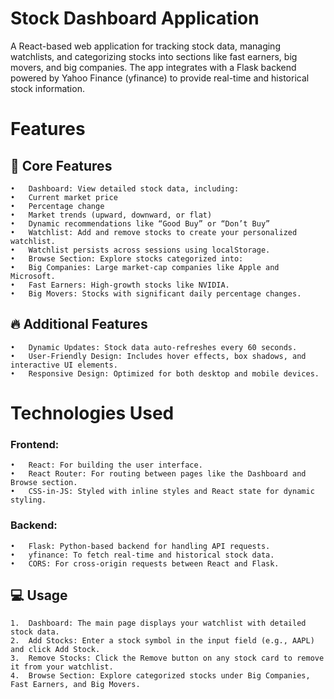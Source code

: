 # Stock Dashboard Application

A React-based web application for tracking stock data, managing watchlists, and categorizing stocks into sections like fast earners, big movers, and big companies. The app integrates with a Flask backend powered by Yahoo Finance (yfinance) to provide real-time and historical stock information.

# Features

## 🚀 Core Features
	•	Dashboard: View detailed stock data, including:
	•	Current market price
	•	Percentage change
	•	Market trends (upward, downward, or flat)
	•	Dynamic recommendations like “Good Buy” or “Don’t Buy”
	•	Watchlist: Add and remove stocks to create your personalized watchlist.
	•	Watchlist persists across sessions using localStorage.
	•	Browse Section: Explore stocks categorized into:
	•	Big Companies: Large market-cap companies like Apple and Microsoft.
	•	Fast Earners: High-growth stocks like NVIDIA.
	•	Big Movers: Stocks with significant daily percentage changes.

## 🔥 Additional Features
	•	Dynamic Updates: Stock data auto-refreshes every 60 seconds.
	•	User-Friendly Design: Includes hover effects, box shadows, and interactive UI elements.
	•	Responsive Design: Optimized for both desktop and mobile devices.

 # Technologies Used

### Frontend:
	•	React: For building the user interface.
	•	React Router: For routing between pages like the Dashboard and Browse section.
	•	CSS-in-JS: Styled with inline styles and React state for dynamic styling.

### Backend:
	•	Flask: Python-based backend for handling API requests.
	•	yfinance: To fetch real-time and historical stock data.
	•	CORS: For cross-origin requests between React and Flask.

## 💻 Usage
	1.	Dashboard: The main page displays your watchlist with detailed stock data.
	2.	Add Stocks: Enter a stock symbol in the input field (e.g., AAPL) and click Add Stock.
	3.	Remove Stocks: Click the Remove button on any stock card to remove it from your watchlist.
	4.	Browse Section: Explore categorized stocks under Big Companies, Fast Earners, and Big Movers.
